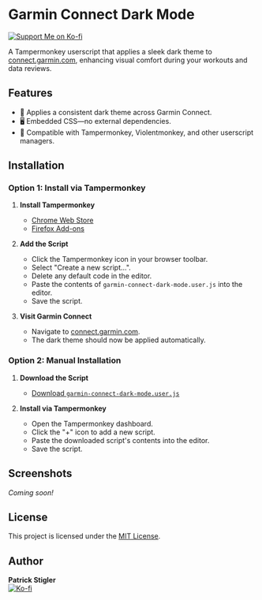 # Garmin Connect Dark Mode

[![Support Me on Ko-fi](https://ko-fi.com/img/githubbutton_sm.svg)](https://ko-fi.com/patrickstigler)

A Tampermonkey userscript that applies a sleek dark theme to [connect.garmin.com](https://connect.garmin.com), enhancing visual comfort during your workouts and data reviews.

## Features

- 🌙 Applies a consistent dark theme across Garmin Connect.
- 🖥️ Embedded CSS—no external dependencies.
- 🧩 Compatible with Tampermonkey, Violentmonkey, and other userscript managers.

## Installation

### Option 1: Install via Tampermonkey

1. **Install Tampermonkey**  
   - [Chrome Web Store](https://chrome.google.com/webstore/detail/tampermonkey/dhdgffkkebhmkfjojejmpbldmpobfkfo)
   - [Firefox Add-ons](https://addons.mozilla.org/en-US/firefox/addon/tampermonkey/)

2. **Add the Script**  
   - Click the Tampermonkey icon in your browser toolbar.
   - Select "Create a new script...".
   - Delete any default code in the editor.
   - Paste the contents of `garmin-connect-dark-mode.user.js` into the editor.
   - Save the script.

3. **Visit Garmin Connect**  
   - Navigate to [connect.garmin.com](https://connect.garmin.com).
   - The dark theme should now be applied automatically.

### Option 2: Manual Installation

1. **Download the Script**  
   - [Download `garmin-connect-dark-mode.user.js`](./garmin-connect-dark-mode.user.js)

2. **Install via Tampermonkey**  
   - Open the Tampermonkey dashboard.
   - Click the "+" icon to add a new script.
   - Paste the downloaded script's contents into the editor.
   - Save the script.

## Screenshots

*Coming soon!*

## License

This project is licensed under the [MIT License](./LICENSE).

## Author

**Patrick Stigler**  
[![Ko-fi](https://ko-fi.com/img/githubbutton_sm.svg)](https://ko-fi.com/patrickstigler)
